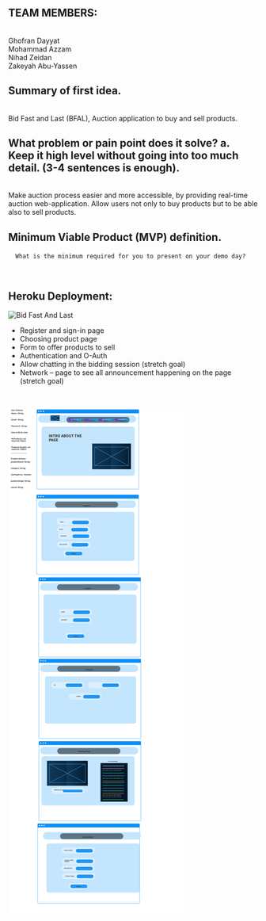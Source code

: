## TEAM MEMBERS: 
<br />
Ghofran Dayyat
<br />
Mohammad Azzam
<br />
Nihad Zeidan
<br />
Zakeyah Abu-Yassen
 
 
## Summary of first idea.
<br />
Bid Fast and Last (BFAL), Auction application to buy and sell products.

## What problem or pain point does it solve? a. Keep it high level without going into too much detail. (3-4 sentences is enough).
<br />
Make auction process easier and more accessible, by providing real-time auction web-application. Allow users not only to buy products but to be able also to sell products.


## Minimum Viable Product (MVP) definition.
      What is the minimum required for you to present on your demo day?
<br />

## Heroku Deployment:
![Bid Fast And Last](https://bid-fast-and-last.herokuapp.com/)

  - Register and sign-in page
  - Choosing product page
  - Form to offer products to sell
  - Authentication and O-Auth
  - Allow chatting in the bidding session (stretch goal)
  - Network – page to see all announcement happening on the page (stretch goal)

<br />

![wireFrame](./assets/BFAL.png)
